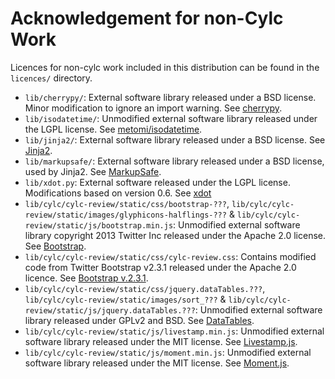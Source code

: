 # Acknowledgement for non-Cylc Work

Licences for non-cylc work included in this distribution can be found in the
`licences/` directory.
 * `lib/cherrypy/`:
    External software library released under a BSD license.
    Minor modification to ignore an import warning.
    See [cherrypy](http://www.cherrypy.org/).
 * `lib/isodatetime/`:
    Unmodified external software library released under the LGPL license.
    See [metomi/isodatetime](https://github.com/metomi/isodatetime/).
 * `lib/jinja2/`:
    External software library released under a BSD license.
    See [Jinja2](http://jinja.pocoo.org/).
 * `lib/markupsafe/`:
    External software library released under a BSD license, used by Jinja2.
    See [MarkupSafe](http://www.pocoo.org/projects/markupsafe/).
 * `lib/xdot.py`:
    External software released under the LGPL license.
    Modifications based on version 0.6. See
    [xdot](https://github.com/jrfonseca/xdot.py)
 * `lib/cylc/cylc-review/static/css/bootstrap-???`,
   `lib/cylc/cylc-review/static/images/glyphicons-halflings-???` &
   `lib/cylc/cylc-review/static/js/bootstrap.min.js`:
    Unmodified external software library copyright 2013 Twitter Inc released
    under the Apache 2.0 license. See [Bootstrap](http://getbootstrap.com/).
 * `lib/cylc/cylc-review/static/css/cylc-review.css`:
    Contains modified code from Twitter Bootstrap v2.3.1 released under the
    Apache 2.0 licence. See
    [Bootstrap v.2.3.1](http://getbootstrap.com/2.3.1/).
 * `lib/cylc/cylc-review/static/css/jquery.dataTables.???`,
   `lib/cylc/cylc-review/static/images/sort_???` &
   `lib/cylc/cylc-review/static/js/jquery.dataTables.???`:
    Unmodified external software library released under GPLv2 and BSD. See
    [DataTables](http://www.datatables.net/).
 * `lib/cylc/cylc-review/static/js/livestamp.min.js`:
    Unmodified external software library released under the MIT license. See
    [Livestamp.js](http://mattbradley.github.io/livestampjs/).
 * `lib/cylc/cylc-review/static/js/moment.min.js`:
    Unmodified external software library released under the MIT license. See
    [Moment.js](http://momentjs.com/).
